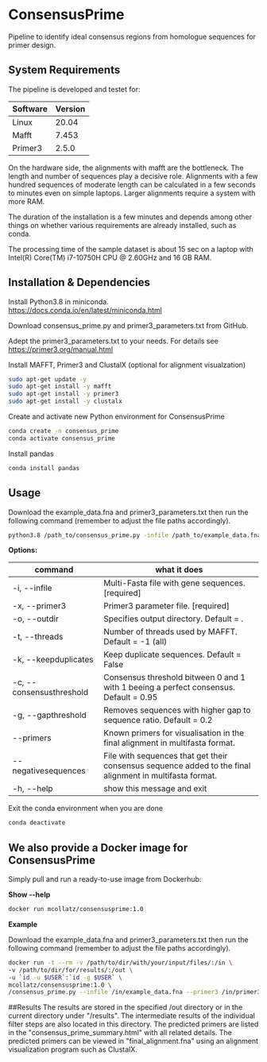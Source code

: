 # ConsensusPrime
Pipeline to identify ideal consensus regions from homologue sequences for primer design.

## System Requirements

The pipeline is developed and testet for:

Software | Version
  ------------- | -------------
Linux   | 20.04
Mafft   | 7.453
Primer3 | 2.5.0

On the hardware side, the alignments with mafft are the bottleneck. The length and number of sequences play a decisive role. Alignments with a few hundred sequences of moderate length can be calculated in a few seconds to minutes even on simple laptops. Larger alignments require a system with more RAM.

The duration of the installation is a few minutes and depends among other things on whether various requirements are already installed, such as conda.

The processing time of the sample dataset is about 15 sec on a laptop with Intel(R) Core(TM) i7-10750H CPU @ 2.60GHz and 16 GB RAM.

## Installation & Dependencies
Install Python3.8 in miniconda. https://docs.conda.io/en/latest/miniconda.html

Download consensus_prime.py and primer3_parameters.txt from GitHub.

Adept the primer3_parameters.txt to your needs. For details see https://primer3.org/manual.html

Install MAFFT, Primer3 and ClustalX (optional for alignment visualzation)
```bash
sudo apt-get update -y
sudo apt-get install -y mafft
sudo apt-get install -y primer3
sudo apt-get install -y clustalx
```

Create and activate new Python environment for ConsensusPrime
```bash
conda create -n consensus_prime
conda activate consensus_prime
```
Install pandas
```bash
conda install pandas
```


## Usage

Download the example_data.fna and primer3_parameters.txt then run the following command (remember to adjust the file paths accordingly).
```bash
python3.8 /path_to/consensus_prime.py -infile /path_to/example_data.fna --primer3 /path_to/primer3_parameters.txt
```

**Options:**

command | what it does
  ------------- | -------------
-i, --infile              |Multi-Fasta file with gene sequences.  [required]
-x, --primer3             |Primer3 parameter file. [required]
-o, --outdir              |Specifies output directory. Default = .
-t, --threads             |Number of threads used by MAFFT. Default = -1 (all)
-k, --keepduplicates      |Keep duplicate sequences. Default = False
-c, --consensusthreshold  |Consensus threshold bitween 0 and 1 with 1 beeing a perfect consensus. Default = 0.95
-g, --gapthreshold        |Removes sequences with higher gap to sequence ratio. Default = 0.2
--primers                 |Known primers for visualisation in the final alignment in multifasta format.
--negativesequences       |File with sequences that get their consensus sequence added to the final alignment in multifasta format.
-h, --help                |show this message and exit


Exit the conda environment when you are done
```bash
conda deactivate
```

## We also provide a Docker image for ConsensusPrime
Simply pull and run a ready-to-use image from Dockerhub:

**Show --help**
```bash
docker run mcollatz/consensusprime:1.0
```

**Example**

Download the example_data.fna and primer3_parameters.txt then run the following command (remember to adjust the file paths accordingly).

```bash
docker run -t --rm -v /path/to/dir/with/your/input/files/:/in \
-v /path/to/dir/for/results/:/out \
-u `id -u $USER`:`id -g $USER` \
mcollatz/consensusprime:1.0 \
/consensus_prime.py --infile /in/example_data.fna --primer3 /in/primer3_parameters.txt --outdir /out
```

##Results
The results are stored in the specified /out directory or in the current directory under "/results". The intermediate results of the individual filter steps are also located in this directory. The predicted primers are listed in the "consensus_prime_summary.html" with all related details. The predicted primers can be viewed in "final_alignment.fna" using an alignment visualization program such as ClustalX.

